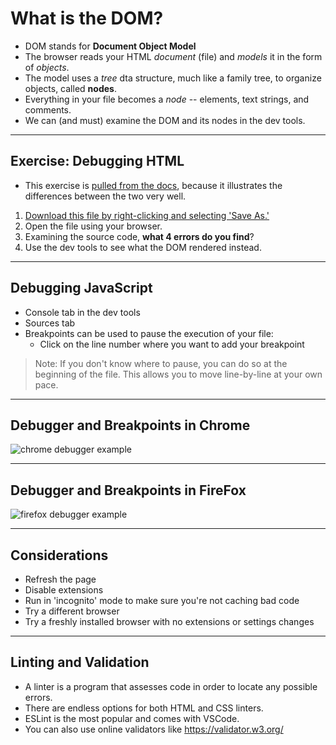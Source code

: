 # What is the DOM?

- DOM stands for **Document Object Model**
- The browser reads your HTML _document_ (file) and _models_ it in the form of _objects_.
- The model uses a _tree_ dta structure, much like a family tree, to organize objects, called **nodes**.
- Everything in your file becomes a _node_ -- elements, text strings, and comments.
- We can (and must) examine the DOM and its nodes in the dev tools.

---

## Exercise: Debugging HTML

- This exercise is [pulled from the docs](https://developer.mozilla.org/en-US/docs/Learn/HTML/Introduction_to_HTML/Debugging_HTML), because it illustrates the differences between the two very well.

1. <a href="https://raw.githubusercontent.com/mdn/learning-area/main/html/introduction-to-html/debugging-html/debug-example.html" alt="link to HTML file needed for exercise">Download this file by right-clicking and selecting 'Save As.'</a>
2. Open the file using your browser.
3. Examining the source code, **what 4 errors do you find**?
4. Use the dev tools to see what the DOM rendered instead.

---

## Debugging JavaScript

- Console tab in the dev tools
- Sources tab
- Breakpoints can be used to pause the execution of your file:
  - Click on the line number where you want to add your breakpoint

> Note: If you don't know where to pause, you can do so at the beginning of the file. This allows you to move line-by-line at your own pace.

---

## Debugger and Breakpoints in Chrome

![chrome debugger example](https://res.cloudinary.com/btvca/image/upload/v1574445168/curriculum/chrome-debugger_y1uc1z.png)

---

## Debugger and Breakpoints in FireFox

![firefox debugger example](https://res.cloudinary.com/btvca/image/upload/v1574445177/curriculum/firefox-debugger_puni46.png)

---

## Considerations

- Refresh the page
- Disable extensions
- Run in 'incognito' mode to make sure you're not caching bad code
- Try a different browser
- Try a freshly installed browser with no extensions or settings changes

---

## Linting and Validation

- A linter is a program that assesses code in order to locate any possible errors.
- There are endless options for both HTML and CSS linters.
- ESLint is the most popular and comes with VSCode.
- You can also use online validators like <https://validator.w3.org/>
